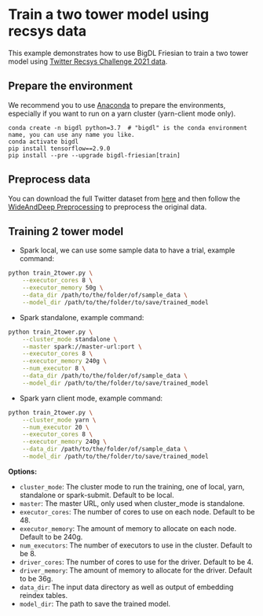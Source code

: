 # Train a two tower model using recsys data
This example demonstrates how to use BigDL Friesian to train a two tower model using [Twitter Recsys Challenge 2021 data](http://www.recsyschallenge.com/2021/).

## Prepare the environment
We recommend you to use [Anaconda](https://www.anaconda.com/distribution/#linux) to prepare the environments, especially if you want to run on a yarn cluster (yarn-client mode only).
```
conda create -n bigdl python=3.7  # "bigdl" is the conda environment name, you can use any name you like.
conda activate bigdl
pip install tensorflow==2.9.0
pip install --pre --upgrade bigdl-friesian[train]
```
## Preprocess data
You can download the full Twitter dataset from [here](http://www.recsyschallenge.com/2021/) and then follow the [WideAndDeep Preprocessing](https://github.com/intel-analytics/BigDL/tree/main/python/friesian/example/wnd/recsys2021#prepare-the-data) to preprocess the original data.

## Training 2 tower model
* Spark local, we can use some sample data to have a trial, example command:
```bash
python train_2tower.py \
    --executor_cores 8 \
    --executor_memory 50g \
    --data_dir /path/to/the/folder/of/sample_data \
    --model_dir /path/to/the/folder/to/save/trained_model 
```

* Spark standalone, example command:
```bash
python train_2tower.py \
    --cluster_mode standalone \
    --master spark://master-url:port \
    --executor_cores 8 \
    --executor_memory 240g \
    --num_executor 8 \
    --data_dir /path/to/the/folder/of/sample_data \
    --model_dir /path/to/the/folder/to/save/trained_model 
```

* Spark yarn client mode, example command:
```bash
python train_2tower.py \
    --cluster_mode yarn \
    --num_executor 20 \
    --executor_cores 8 \
    --executor_memory 240g \
    --data_dir /path/to/the/folder/of/sample_data \
    --model_dir /path/to/the/folder/to/save/trained_model 
```

__Options:__
* `cluster_mode`: The cluster mode to run the training, one of local, yarn, standalone or spark-submit. Default to be local.
* `master`: The master URL, only used when cluster_mode is standalone.
* `executor_cores`: The number of cores to use on each node. Default to be 48.
* `executor_memory`: The amount of memory to allocate on each node. Default to be 240g.
* `num_executors`: The number of executors to use in the cluster. Default to be 8.
* `driver_cores`: The number of cores to use for the driver. Default to be 4.
* `driver_memory`: The amount of memory to allocate for the driver. Default to be 36g.
* `data_dir`: The input data directory as well as output of embedding reindex tables.
* `model_dir`: The path to save the trained model.
